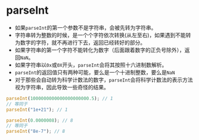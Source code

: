 # parseInt

- 如果`parseInt`的第一个参数不是字符串，会被先转为字符串。
- 字符串转为整数的时候，是一个个字符依次转换(从左至右)，如果遇到不能转为数字的字符，就不再进行下去，返回已经转好的部分。
- 如果字符串的第一个字符不能转化为数字（后面跟着数字的正负号除外），返回`NaN`。
- 如果字符串以`0x`或`0X`开头，`parseInt`会将其按照十六进制数解析。
- `parseInt`的返回值只有两种可能，要么是一个十进制整数，要么是`NaN`
- 对于那些会自动转为科学计数法的数字，`parseInt`会将科学计数法的表示方法视为字符串，因此导致一些奇怪的结果。

```js
parseInt(1000000000000000000000.5); // 1
// 等同于
parseInt("1e+21"); // 1

parseInt(0.0000008); // 8
// 等同于
parseInt("8e-7"); // 8
```
